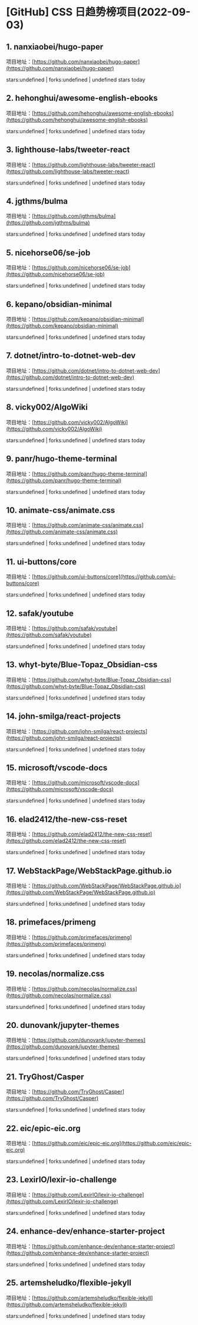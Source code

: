 # [GitHub] CSS 日趋势榜项目(2022-09-03)

## 1. nanxiaobei/hugo-paper 

项目地址：[https://github.com/nanxiaobei/hugo-paper](https://github.com/nanxiaobei/hugo-paper)

stars:undefined | forks:undefined | undefined stars today 



## 2. hehonghui/awesome-english-ebooks 

项目地址：[https://github.com/hehonghui/awesome-english-ebooks](https://github.com/hehonghui/awesome-english-ebooks)

stars:undefined | forks:undefined | undefined stars today 



## 3. lighthouse-labs/tweeter-react 

项目地址：[https://github.com/lighthouse-labs/tweeter-react](https://github.com/lighthouse-labs/tweeter-react)

stars:undefined | forks:undefined | undefined stars today 



## 4. jgthms/bulma 

项目地址：[https://github.com/jgthms/bulma](https://github.com/jgthms/bulma)

stars:undefined | forks:undefined | undefined stars today 



## 5. nicehorse06/se-job 

项目地址：[https://github.com/nicehorse06/se-job](https://github.com/nicehorse06/se-job)

stars:undefined | forks:undefined | undefined stars today 



## 6. kepano/obsidian-minimal 

项目地址：[https://github.com/kepano/obsidian-minimal](https://github.com/kepano/obsidian-minimal)

stars:undefined | forks:undefined | undefined stars today 



## 7. dotnet/intro-to-dotnet-web-dev 

项目地址：[https://github.com/dotnet/intro-to-dotnet-web-dev](https://github.com/dotnet/intro-to-dotnet-web-dev)

stars:undefined | forks:undefined | undefined stars today 



## 8. vicky002/AlgoWiki 

项目地址：[https://github.com/vicky002/AlgoWiki](https://github.com/vicky002/AlgoWiki)

stars:undefined | forks:undefined | undefined stars today 



## 9. panr/hugo-theme-terminal 

项目地址：[https://github.com/panr/hugo-theme-terminal](https://github.com/panr/hugo-theme-terminal)

stars:undefined | forks:undefined | undefined stars today 



## 10. animate-css/animate.css 

项目地址：[https://github.com/animate-css/animate.css](https://github.com/animate-css/animate.css)

stars:undefined | forks:undefined | undefined stars today 



## 11. ui-buttons/core 

项目地址：[https://github.com/ui-buttons/core](https://github.com/ui-buttons/core)

stars:undefined | forks:undefined | undefined stars today 



## 12. safak/youtube 

项目地址：[https://github.com/safak/youtube](https://github.com/safak/youtube)

stars:undefined | forks:undefined | undefined stars today 



## 13. whyt-byte/Blue-Topaz_Obsidian-css 

项目地址：[https://github.com/whyt-byte/Blue-Topaz_Obsidian-css](https://github.com/whyt-byte/Blue-Topaz_Obsidian-css)

stars:undefined | forks:undefined | undefined stars today 



## 14. john-smilga/react-projects 

项目地址：[https://github.com/john-smilga/react-projects](https://github.com/john-smilga/react-projects)

stars:undefined | forks:undefined | undefined stars today 



## 15. microsoft/vscode-docs 

项目地址：[https://github.com/microsoft/vscode-docs](https://github.com/microsoft/vscode-docs)

stars:undefined | forks:undefined | undefined stars today 



## 16. elad2412/the-new-css-reset 

项目地址：[https://github.com/elad2412/the-new-css-reset](https://github.com/elad2412/the-new-css-reset)

stars:undefined | forks:undefined | undefined stars today 



## 17. WebStackPage/WebStackPage.github.io 

项目地址：[https://github.com/WebStackPage/WebStackPage.github.io](https://github.com/WebStackPage/WebStackPage.github.io)

stars:undefined | forks:undefined | undefined stars today 



## 18. primefaces/primeng 

项目地址：[https://github.com/primefaces/primeng](https://github.com/primefaces/primeng)

stars:undefined | forks:undefined | undefined stars today 



## 19. necolas/normalize.css 

项目地址：[https://github.com/necolas/normalize.css](https://github.com/necolas/normalize.css)

stars:undefined | forks:undefined | undefined stars today 



## 20. dunovank/jupyter-themes 

项目地址：[https://github.com/dunovank/jupyter-themes](https://github.com/dunovank/jupyter-themes)

stars:undefined | forks:undefined | undefined stars today 



## 21. TryGhost/Casper 

项目地址：[https://github.com/TryGhost/Casper](https://github.com/TryGhost/Casper)

stars:undefined | forks:undefined | undefined stars today 



## 22. eic/epic-eic.org 

项目地址：[https://github.com/eic/epic-eic.org](https://github.com/eic/epic-eic.org)

stars:undefined | forks:undefined | undefined stars today 



## 23. LexirIO/lexir-io-challenge 

项目地址：[https://github.com/LexirIO/lexir-io-challenge](https://github.com/LexirIO/lexir-io-challenge)

stars:undefined | forks:undefined | undefined stars today 



## 24. enhance-dev/enhance-starter-project 

项目地址：[https://github.com/enhance-dev/enhance-starter-project](https://github.com/enhance-dev/enhance-starter-project)

stars:undefined | forks:undefined | undefined stars today 



## 25. artemsheludko/flexible-jekyll 

项目地址：[https://github.com/artemsheludko/flexible-jekyll](https://github.com/artemsheludko/flexible-jekyll)

stars:undefined | forks:undefined | undefined stars today 



